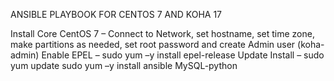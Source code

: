 ANSIBLE PLAYBOOK FOR CENTOS 7 AND KOHA 17

Install Core CentOS 7 – Connect to Network, set hostname, set time zone, make partitions as needed,
set root password and create Admin user (koha-admin)
Enable EPEL – sudo yum –y install epel-release
Update Install – sudo yum update
sudo yum –y install ansible MySQL-python

